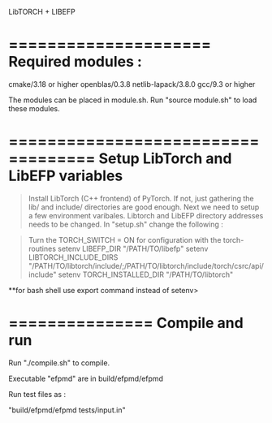 LibTORCH + LIBEFP

===================== 
 Required modules :
=====================
 
cmake/3.18 or higher
openblas/0.3.8
netlib-lapack/3.8.0
gcc/9.3 or higher
 
The modules can be placed in module.sh. Run "source module.sh" to load these modules.

===================================
Setup LibTorch and LibEFP variables
===================================
 
>Install LibTorch (C++ frontend) of PyTorch. If not, just gathering the lib/ and include/ directories are good enough.
>Next we need to setup a few environment varibales. Libtorch and LibEFP directory
addresses needs to be changed. In "setup.sh" change the following :

> Turn the TORCH_SWITCH = ON for configuration with the torch-routines
>setenv LIBEFP_DIR "/PATH/TO/libefp"
>setenv LIBTORCH_INCLUDE_DIRS "/PATH/TO/libtorch/include/;/PATH/TO/libtorch/include/torch/csrc/api/include"
>setenv TORCH_INSTALLED_DIR "/PATH/TO/libtorch"

**for bash shell use export command instead of setenv>


===============
Compile and run
===============

Run "./compile.sh" to compile.

Executable "efpmd" are in build/efpmd/efpmd

Run test files as :
  
"build/efpmd/efpmd tests/input.in"
